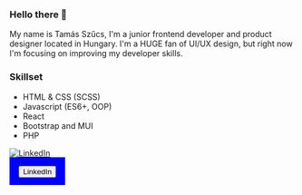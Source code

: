 ### Hello there 👋

My name is Tamás Szűcs, I'm a junior frontend developer and product designer located in Hungary. I'm a HUGE fan of UI/UX design, but right now I'm focusing on improving my developer skills.

### Skillset
* HTML & CSS (SCSS)
* Javascript (ES6+, OOP)
* React
* Bootstrap and MUI
* PHP

[![LinkedIn](https://www.linkedin.com/in/tamasszucs-dev/)](https://www.linkedin.com/in/tamasszucs-dev/)

<a href="https://www.linkedin.com/in/tamasszucs-dev/" style="background-color:blue;padding:1rem;" ><button>LinkedIn</button></a>

<!--

Here are some ideas to get you started:

- 🔭 I’m currently working on ...
- 🌱 I’m currently learning ...
- 👯 I’m looking to collaborate on ...
- 🤔 I’m looking for help with ...
- 💬 Ask me about ...
- 📫 How to reach me: ...
- 😄 Pronouns: ...
- ⚡ Fun fact: ...
-->
